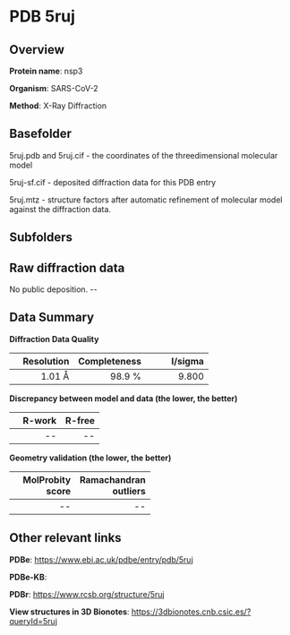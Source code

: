 # PDB 5ruj

## Overview

**Protein name**: nsp3

**Organism**: SARS-CoV-2

**Method**: X-Ray Diffraction



## Basefolder

5ruj.pdb and 5ruj.cif - the coordinates of the threedimensional molecular model

5ruj-sf.cif - deposited diffraction data for this PDB entry

5ruj.mtz - structure factors after automatic refinement of molecular model against the diffraction data.

## Subfolders









## Raw diffraction data

No public deposition. --<br> 

## Data Summary
**Diffraction Data Quality**

|   | Resolution | Completeness| I/sigma |
|---|-------------:|----------------:|--------------:|
|   |1.01 Å|98.9  %|<img width=50/>9.800|

**Discrepancy between model and data (the lower, the better)**

|   | **R-work**| **R-free**   
|---|-------------:|----------------:|           
||--|--|

**Geometry validation (the lower, the better)**

|   |**MolProbity<br>score**| **Ramachandran<br>outliers** 
|---|-------------:|----------------:|
||--|--|

 

 



## Other relevant links 
**PDBe**:  https://www.ebi.ac.uk/pdbe/entry/pdb/5ruj

**PDBe-KB**:  
 
**PDBr**: https://www.rcsb.org/structure/5ruj 

**View structures in 3D Bionotes**: https://3dbionotes.cnb.csic.es/?queryId=5ruj

